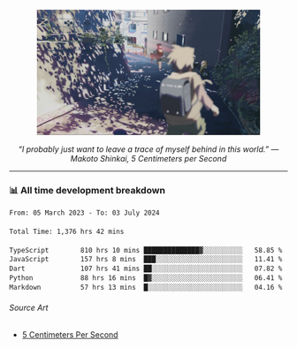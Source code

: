 <p align="center"><img src="asset/header.jpg" width="80%"/></p>
<p align="center"><i>“I probably just want to leave a trace of myself behind in this world.” ― Makoto Shinkai, 5 Centimeters per Second</i></p>

---
<!--
<details>
  <summary>📃 My Resume</summary>

### Education

- 📖 **Computer Science**\
📆 10/2021 - present\
📍 **Thang Long University** - Hoang Mai, Hanoi, Vietnam

### Experience

<img align="right" src="https://img.shields.io/badge/Figma-F24E1E?style=flat&logo=figma&logoColor=white"/>
<img align="right" src="https://img.shields.io/badge/node.js-6DA55F?style=flat&logo=node.js&logoColor=white"/>
<img align="right" src="https://img.shields.io/badge/Next.js-black?style=flat&logo=next.js&logoColor=white"/>
<img align="right" src="https://img.shields.io/badge/TypeScript-007ACC?style=flat&logo=typescript&logoColor=white"/>


- 👨‍💻 **Frontend Web Intern**\
📆 07/2023 - present\
📍 **MQ ICT Solutions** - Hoang Mai, Hanoi, Vietnam
</details> 
-->

### 📊 All time development breakdown

<!--START_SECTION:waka-->

```txt
From: 05 March 2023 - To: 03 July 2024

Total Time: 1,376 hrs 42 mins

TypeScript        810 hrs 10 mins ██████████████▓░░░░░░░░░░   58.85 %
JavaScript        157 hrs 8 mins  ███░░░░░░░░░░░░░░░░░░░░░░   11.41 %
Dart              107 hrs 41 mins ██░░░░░░░░░░░░░░░░░░░░░░░   07.82 %
Python            88 hrs 16 mins  █▓░░░░░░░░░░░░░░░░░░░░░░░   06.41 %
Markdown          57 hrs 13 mins  █░░░░░░░░░░░░░░░░░░░░░░░░   04.16 %
```

<!--END_SECTION:waka-->

###### Source Art

-  [5 Centimeters Per Second](https://wallhaven.cc/w/nrowq1)


